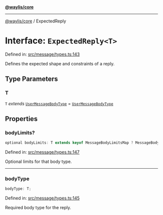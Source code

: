 [**@waylis/core**](../index.md)

***

[@waylis/core](../index.md) / ExpectedReply

# Interface: `ExpectedReply<T>`

Defined in: [src/message/types.ts:143](https://github.com/waylis/core/blob/ec4e52cc907d26692651cc5868e974b2792624f2/src/message/types.ts#L143)

Defines the expected shape and constraints of a reply.

## Type Parameters

### T

`T` *extends* [`UserMessageBodyType`](../type-aliases/UserMessageBodyType.md) = [`UserMessageBodyType`](../type-aliases/UserMessageBodyType.md)

## Properties

### bodyLimits?

```ts
optional bodyLimits: T extends keyof MessageBodyLimitsMap ? MessageBodyLimitsMap[T<T>] : never;
```

Defined in: [src/message/types.ts:147](https://github.com/waylis/core/blob/ec4e52cc907d26692651cc5868e974b2792624f2/src/message/types.ts#L147)

Optional limits for that body type.

***

### bodyType

```ts
bodyType: T;
```

Defined in: [src/message/types.ts:145](https://github.com/waylis/core/blob/ec4e52cc907d26692651cc5868e974b2792624f2/src/message/types.ts#L145)

Required body type for the reply.
